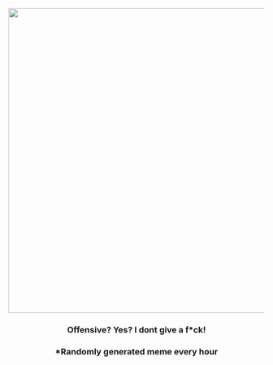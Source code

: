 <p align="center">
        <img src="https://i.redd.it/qvyop7oialb91.jpg" width="600" height="600">
        </p>
        <h3 align="center">Offensive? Yes? I dont give a f*ck!</h3>
        <h3 align="center">*Randomly generated meme every hour</h3>
    